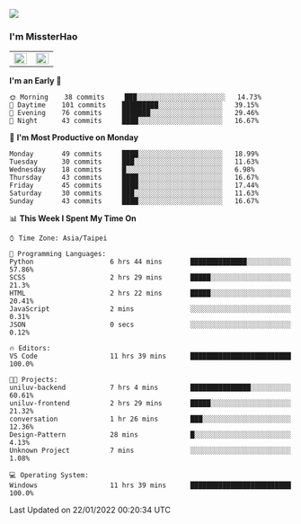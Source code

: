 ![](https://komarev.com/ghpvc/?username=MissterHao&color=ff69b4)

### I'm MissterHao


<!-- Readme stats -->
<!-- https://github.com/anuraghazra/github-readme-stats -->
<table>
<tr>
    <td valign="top" width="50%">
    <img src="https://github-readme-stats.vercel.app/api?username=MissterHao&hide_border=true&show_icons=true&locale=en" align="left" style="width: 100%" />
    </td>
    <td valign="top" width="50%">
    <img src="https://github-readme-stats.vercel.app/api/top-langs?username=MissterHao&hide_border=true&show_icons=true&locale=en&layout=compact" align="left" style="width: 100%" />
    </td>
</tr>
</table>  


<!--START_SECTION:waka-->
**I'm an Early 🐤** 

```text
🌞 Morning    38 commits     ███░░░░░░░░░░░░░░░░░░░░░░   14.73% 
🌆 Daytime    101 commits    █████████░░░░░░░░░░░░░░░░   39.15% 
🌃 Evening    76 commits     ███████░░░░░░░░░░░░░░░░░░   29.46% 
🌙 Night      43 commits     ████░░░░░░░░░░░░░░░░░░░░░   16.67%

```
📅 **I'm Most Productive on Monday** 

```text
Monday       49 commits     ████░░░░░░░░░░░░░░░░░░░░░   18.99% 
Tuesday      30 commits     ███░░░░░░░░░░░░░░░░░░░░░░   11.63% 
Wednesday    18 commits     █░░░░░░░░░░░░░░░░░░░░░░░░   6.98% 
Thursday     43 commits     ████░░░░░░░░░░░░░░░░░░░░░   16.67% 
Friday       45 commits     ████░░░░░░░░░░░░░░░░░░░░░   17.44% 
Saturday     30 commits     ███░░░░░░░░░░░░░░░░░░░░░░   11.63% 
Sunday       43 commits     ████░░░░░░░░░░░░░░░░░░░░░   16.67%

```


📊 **This Week I Spent My Time On** 

```text
⌚︎ Time Zone: Asia/Taipei

💬 Programming Languages: 
Python                   6 hrs 44 mins       ██████████████░░░░░░░░░░░   57.86% 
SCSS                     2 hrs 29 mins       █████░░░░░░░░░░░░░░░░░░░░   21.3% 
HTML                     2 hrs 22 mins       █████░░░░░░░░░░░░░░░░░░░░   20.41% 
JavaScript               2 mins              ░░░░░░░░░░░░░░░░░░░░░░░░░   0.31% 
JSON                     0 secs              ░░░░░░░░░░░░░░░░░░░░░░░░░   0.12%

🔥 Editors: 
VS Code                  11 hrs 39 mins      █████████████████████████   100.0%

🐱‍💻 Projects: 
uniluv-backend           7 hrs 4 mins        ███████████████░░░░░░░░░░   60.61% 
uniluv-frontend          2 hrs 29 mins       █████░░░░░░░░░░░░░░░░░░░░   21.32% 
conversation             1 hr 26 mins        ███░░░░░░░░░░░░░░░░░░░░░░   12.36% 
Design-Pattern           28 mins             █░░░░░░░░░░░░░░░░░░░░░░░░   4.13% 
Unknown Project          7 mins              ░░░░░░░░░░░░░░░░░░░░░░░░░   1.08%

💻 Operating System: 
Windows                  11 hrs 39 mins      █████████████████████████   100.0%

```


 Last Updated on 22/01/2022 00:20:34 UTC
<!--END_SECTION:waka-->

<!--
**MissterHao/MissterHao** is a ✨ _special_ ✨ repository because its `README.md` (this file) appears on your GitHub profile.

Here are some ideas to get you started:

- 🔭 I’m currently working on ...
- 🌱 I’m currently learning ...
- 👯 I’m looking to collaborate on ...
- 🤔 I’m looking for help with ...
- 💬 Ask me about ...
- 📫 How to reach me: ...
- 😄 Pronouns: ...
- ⚡ Fun fact: ...
-->
